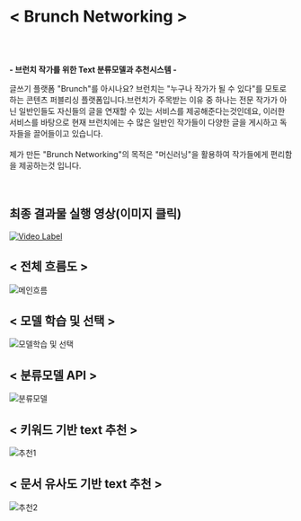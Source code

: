 # < Brunch Networking >

<br> 
<br>

<b> - 브런치 작가를 위한 Text 분류모델과 추천시스템 - </b>

글쓰기 플랫폼 "Brunch"를 아시나요?
브런치는 "누구나 작가가 될 수 있다"를 모토로 하는 콘텐츠 퍼블리싱 플랫폼입니다.브런치가 주목받는 이유 중 하나는 전문 작가가 아닌 일반인들도 자신들의 글을 연재할 수 있는 서비스를 제공해준다는것인데요, 이러한 서비스를 바탕으로 현재 브런치에는 수 많은 일반인 작가들이 다양한 글을 게시하고 독자들을 끌어들이고 있습니다. <br><br>
제가 만든 "Brunch Networking"의 목적은 "머신러닝"을 활용하여 작가들에게 편리함을 제공하는것 입니다.

<br>

## 최종 결과물 실행 영상(이미지 클릭)
[![Video Label](https://img.youtube.com/vi/RpEBgY3_stA/0.jpg)](https://youtu.be/RpEBgY3_stA)

## < 전체 흐름도 >
![메인흐름](https://user-images.githubusercontent.com/35517797/81902112-8f7e4080-95fa-11ea-8954-1ab9952ec4e6.PNG)

## < 모델 학습 및 선택 >
![모델학습 및 선택](https://user-images.githubusercontent.com/35517797/81902305-e08e3480-95fa-11ea-88bb-b151e2a45848.PNG)

## < 분류모델 API >
![분류모델](https://user-images.githubusercontent.com/35517797/81902312-e4ba5200-95fa-11ea-82ea-8109261abbfa.PNG)

## < 키워드 기반 text 추천 >
![추천1](https://user-images.githubusercontent.com/35517797/81902318-eab03300-95fa-11ea-9b23-8061e83324c7.PNG)

## < 문서 유사도 기반 text 추천 > 
![추천2](https://user-images.githubusercontent.com/35517797/81902325-ec79f680-95fa-11ea-9f97-5c5c35322ab4.PNG)
